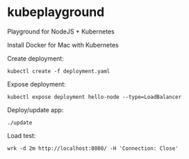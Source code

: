 # kubeplayground


Playground for NodeJS + Kubernetes

Install Docker for Mac with Kubernetes

Create deployment:
```shell
kubectl create -f deployment.yaml
```

Expose deployment:
```shell
kubectl expose deployment hello-node --type=LoadBalancer
```

Deploy/update app:
```shell
./update
```


Load test:
```shell
wrk -d 2m http://localhost:8080/ -H 'Connection: Close'
```
